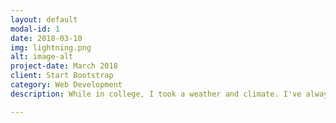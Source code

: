 ```yaml
---
layout: default
modal-id: 1
date: 2018-03-10
img: lightning.png
alt: image-alt
project-date: March 2018
client: Start Bootstrap
category: Web Development
description: While in college, I took a weather and climate. I've always carried an interest in the nature and the environment, and that course allowed me to appreciate these things from a new perspective. Since then I've been curious about the link between commodities and the weather. Now I finally have the opportunity to examine it depth! The goal of this study is to examine the effect of weather on agricultural commodity prices. The initial target is to see how what percentage of price variability is explained by weather, and the secondary target is to predict commodities price movement (directional/classification or actual price). Corn, cotton, and wheat are three of the US' biggest crops. I will use US spot prices and US weather data. This analysis will assume that the US market is the driver of US commodity prices; however, it is certainly possible that imports from other countries would affect prices too. I am currently in the early stages of this project. Stay tuned!

---
```

